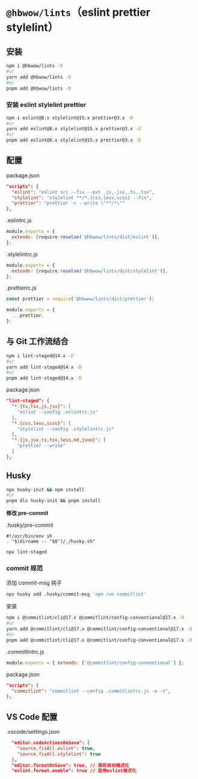 # `@hbwow/lints`（eslint prettier stylelint）

## 安装

```BASH
npm i @hbwow/lints -D
#or
yarn add @hbwow/lints -D
#or
pnpm add @hbwow/lints -D
```

### 安装 eslint stylelint prettier

```BASH
npm i eslint@8.x stylelint@15.x prettier@3.x -D
#or
yarn add eslint@8.x stylelint@15.x prettier@3.x -D
#or
pnpm add eslint@8.x stylelint@15.x prettier@3.x -D
```

## 配置

package.json

```json
"scripts": {
  "eslint": "eslint src --fix --ext .js,.jsx,.ts,.tsx",
  "stylelint": "stylelint **/*.{css,less,scss} --fix",
  "prettier": "prettier -c --write \"**/*\""
},
```

.eslintrc.js

```js
module.exports = {
  extends: [require.resolve('@hbwow/lints/dist/eslint')],
};
```

.stylelintrc.js

```js
module.exports = {
  extends: [require.resolve('@hbwow/lints/dist/stylelint')],
};
```

.prettierrc.js

```js
const prettier = require('@hbwow/lints/dist/prettier');

module.exports = {
  ...prettier,
};
```

## 与 Git 工作流结合

```BASH
npm i lint-staged@14.x -D
#or
yarn add lint-staged@14.x -D
#or
pnpm add lint-staged@14.x -D
```

package.json

```json
"lint-staged": {
  "*.{ts,tsx,js,jsx}": [
    "eslint --config .eslintrc.js"
  ],
  "*.{css,less,scss}": [
    "stylelint --config .stylelintrc.js"
  ],
  "*.{js,jsx,ts,tsx,less,md,json}": [
    "prettier --write"
  ]
},
```

## Husky

```BASH
npx husky-init && npm install
#or
pnpm dlx husky-init && pnpm install
```

**修改 pre-commit**

.husky/pre-commit

```
#!/usr/bin/env sh
. "$(dirname -- "$0")/_/husky.sh"

npx lint-staged
```

### commit 规范

添加 commit-msg 钩子

```BASH
npx husky add .husky/commit-msg 'npm run commitlint'
```

安装

```BASH
npm i @commitlint/cli@17.x @commitlint/config-conventional@17.x -D
#or
yarn add @commitlint/cli@17.x @commitlint/config-conventional@17.x -D
#or
pnpm add @commitlint/cli@17.x @commitlint/config-conventional@17.x -D
```

.commitlintrc.js

```js
module.exports = { extends: ['@commitlint/config-conventional'] };
```

package.json

```json
"scripts": {
  "commitlint": "commitlint --config .commitlintrc.js -e -V",
},
```

## VS Code 配置

.vscode/settings.json

```json
  "editor.codeActionsOnSave": {
    "source.fixAll.eslint": true,
    "source.fixAll.stylelint": true
  },
  "editor.formatOnSave": true, // 保存自动格式化
  "eslint.format.enable": true // 启用eslint格式化
```
